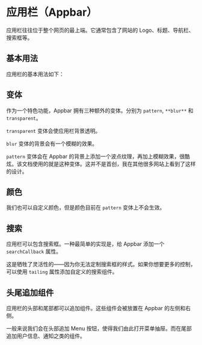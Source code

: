# 应用栏（Appbar）

应用栏往往位于整个网页的最上端。它通常包含了网站的 Logo、标题、导航栏、搜索框等。

## 基本用法

应用栏的基本用法如下：

<Demo name="AppbarBase" />

## 变体

作为一个特色功能，Appbar 拥有三种额外的变体。分别为 `pattern`, `**blur**` 和 `transparent`。

`transparent` 变体会使应用栏背景透明。

`blur` 变体的背景会有一个模糊的效果。

`pattern` 变体会在 Appbar 的背景上添加一个波点纹理，再加上模糊效果，很酷炫。该文档使用的就是这种变体。这并不是首创，我在其他很多网站上看到了这样的设计。

<Demo name="AppbarVarient" />

## 颜色

我们也可以自定义颜色，但是颜色目前在 `pattern` 变体上不会生效。

<Demo name="AppbarColor" />

## 搜索

应用栏可以包含搜索框。一种最简单的实现是，给 Appbar 添加一个 `searchCallback` 属性。

这是牺牲了灵活性的——因为你无法定制搜索框的样式。如果你想要更多的控制，可以使用 `tailing` 属性添加自定义的搜索组件。

<Demo name="AppbarSearch" />

## 头尾追加组件

应用栏的头部和尾部都可以追加组件。这些组件会被放置在 Appbar 的左侧和右侧。

一般来说我们会在头部追加 Menu 按钮，使得我们由此打开菜单抽屉。而在尾部追加用户信息、通知之类的组件。

<Demo name="AppbarTailingAndLeading" />
